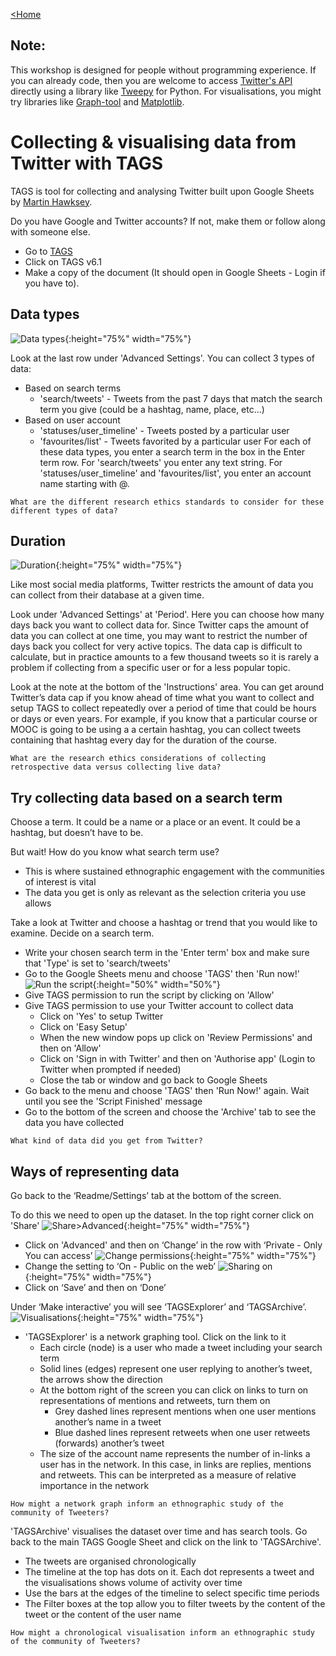 [<Home](README.md)

## Note: 
This workshop is designed for people without programming experience. If you can already code, then you are welcome to access [Twitter's API](https://developer.twitter.com/en/docs.html) directly using a library like [Tweepy](http://www.tweepy.org/) for Python. For visualisations, you might try libraries like [Graph-tool](https://graph-tool.skewed.de/) and [Matplotlib](https://matplotlib.org/).

# Collecting & visualising data from Twitter with TAGS

TAGS is tool for collecting and analysing Twitter built upon Google Sheets by [Martin Hawksey](https://twitter.com/mhawksey).

Do you have Google and Twitter accounts? If not, make them or follow along with someone else.
- Go to [TAGS](https://tags.hawksey.info/get-tags/)
- Click on TAGS v6.1
- Make a copy of the document (It should open in Google Sheets - Login if you have to).

## Data types

![Data types](https://github.com/rocketboytom/TEfL/blob/master/data_types.png?raw=true){:height="75%" width="75%"}

Look at the last row under 'Advanced Settings'. You can collect 3 types of data:
- Based on search terms
  - 'search/tweets' - Tweets from the past 7 days that match the search term you give (could be a hashtag, name, place, etc…)
- Based on user account
  - 'statuses/user_timeline' - Tweets posted by a particular user
  - 'favourites/list' - Tweets favorited by a particular user
For each of these data types, you enter a search term in the box in the Enter term row. For 'search/tweets' you enter any text string. For 'statuses/user_timeline' and 'favourites/list', you enter an account name starting with @.

```What are the different research ethics standards to consider for these different types of data?```

## Duration

![Duration](https://github.com/rocketboytom/TEfL/blob/master/duration.png?raw=true){:height="75%" width="75%"}

Like most social media platforms, Twitter restricts the amount of data you can collect from their database at a given time.

Look under 'Advanced Settings' at 'Period'. Here you can choose how many days back you want to collect data for. Since Twitter caps the amount of data you can collect at one time, you may want to restrict the number of days back you collect for very active topics. The data cap is difficult to calculate, but in practice amounts to a few thousand tweets so it is rarely a problem if collecting from a specific user or for a less popular topic.

Look at the note at the bottom of the 'Instructions' area. You can get around Twitter’s data cap if you know ahead of time what you want to collect and setup TAGS to collect repeatedly over a period of time that could be hours or days or even years. For example, if you know that a particular course or MOOC is going to be using a a certain hashtag, you can collect tweets containing that hashtag every day for the duration of the course.

```What are the research ethics considerations of collecting retrospective data versus collecting live data?```

## Try collecting data based on a search term

Choose a term. It could be a name or a place or an event. It could be a hashtag, but doesn’t have to be.

But wait! How do you know what search term use?
- This is where sustained ethnographic engagement with the communities of interest is vital
- The data you get is only as relevant as the selection criteria you use allows

Take a look at Twitter and choose a hashtag or trend that you would like to examine. Decide on a search term.

- Write your chosen search term in the 'Enter term' box and make sure that 'Type' is set to 'search/tweets'
- Go to the Google Sheets menu and choose 'TAGS' then 'Run now!'
![Run the script](https://github.com/rocketboytom/TEfL/blob/master/run_now.png?raw=true){:height="50%" width="50%"}
- Give TAGS permission to run the script by clicking on 'Allow'
- Give TAGS permission to use your Twitter account to collect data
  - Click on 'Yes' to setup Twitter
  - Click on 'Easy Setup'
  - When the new window pops up click on 'Review Permissions' and then on 'Allow'
  - Click on 'Sign in with Twitter' and then on 'Authorise app' (Login to Twitter when prompted if needed)
  - Close the tab or window and go back to Google Sheets
- Go back to the menu and choose 'TAGS' then 'Run Now!' again. Wait until you see the 'Script Finished' message
- Go to the bottom of the screen and choose the 'Archive' tab to see the data you have collected

```What kind of data did you get from Twitter?```

## Ways of representing data
Go back to the ‘Readme/Settings’ tab at the bottom of the screen.

To do this we need to open up the dataset. In the top right corner click on 'Share'
![Share>Advanced](https://github.com/rocketboytom/TEfL/blob/master/sharing_advanced.png?raw=true){:height="75%" width="75%"}
- Click on 'Advanced' and then on ‘Change’ in the row with ‘Private - Only You can access’
![Change permissions](https://github.com/rocketboytom/TEfL/blob/master/change_permissions.png?raw=true){:height="75%" width="75%"}
- Change the setting to ‘On - Public on the web’
![Sharing on](https://github.com/rocketboytom/TEfL/blob/master/sharing_on.png?raw=true){:height="75%" width="75%"}
- Click on ‘Save’ and then on ‘Done’

Under ‘Make interactive’ you will see ‘TAGSExplorer’ and ‘TAGSArchive’.
![Visualisations](https://github.com/rocketboytom/TEfL/blob/master/Visualisations.png?raw=true){:height="75%" width="75%"}
- 'TAGSExplorer' is a network graphing tool. Click on the link to it
  - Each circle (node) is a user who made a tweet including your search term
  - Solid lines (edges) represent one user replying to another’s tweet, the arrows show the direction
  - At the bottom right of the screen you can click on links to turn on representations of mentions and retweets, turn them on
    - Grey dashed lines represent mentions when one user mentions another’s name in a tweet
    - Blue dashed lines represent retweets when one user retweets (forwards) another’s tweet
  - The size of the account name represents the number of in-links a user has in the network. In this case, in links are replies, mentions and retweets. This can be interpreted as a measure of relative importance in the network

```How might a network graph inform an ethnographic study of the community of Tweeters?```

'TAGSArchive' visualises the dataset over time and has search tools. Go back to the main TAGS Google Sheet and click on the link to 'TAGSArchive'.
- The tweets are organised chronologically
- The timeline at the top has dots on it. Each dot represents a tweet and the visualisations shows volume of activity over time
- Use the bars at the edges of the timeline to select specific time periods
- The Filter boxes at the top allow you to filter tweets by the content of the tweet or the content of the user name

```How might a chronological visualisation inform an ethnographic study of the community of Tweeters?```





